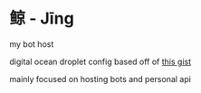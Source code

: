 # 鲸 - Jīng
my bot host 

digital ocean droplet config based off of [this gist](https://gist.github.com/Kirens/b85e069514e718ae74ec8dc681ad6f5a)

mainly focused on hosting bots and personal api